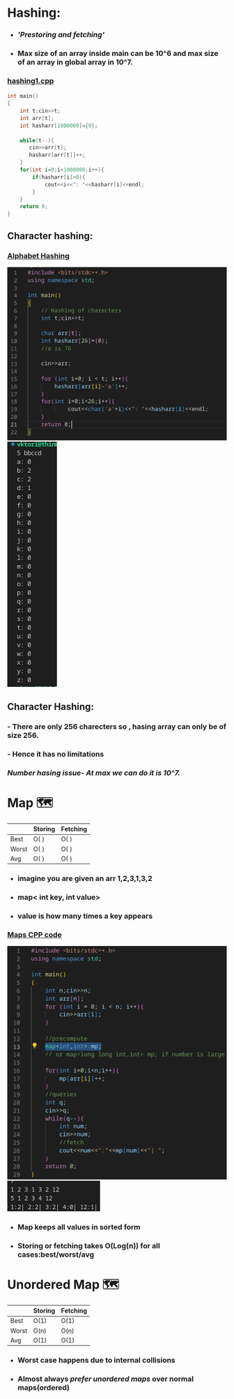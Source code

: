 # Hashing:

- ### ***'Prestoring and fetching'*** 
- ### Max size of an array inside main can be 10^6 and max size of an array in global array in 10^7.

### [hashing1.cpp](./hashing1.cpp)
```cpp
int main()
{
    int t;cin>>t;
    int arr[t];
    int hasharr[1000000]={0};
    
    while(t--){
       cin>>arr[t];
       hasharr[arr[t]]++;
    }
    for(int i=0;i<1000000;i++){
        if(hasharr[i]>0){
            cout<<i<<": "<<hasharr[i]<<endl;
        }
    }
    return 0;
}
```


## Character hashing:

### [Alphabet Hashing](hashing2.cpp)
![Alt text](image-4.png) ![Alt text](image-5.png)  

## Character Hashing:

### - There are only 256 charecters so , hasing array can only be of size 256.

### - Hence it has no limitations

### ***Number hasing issue- At max we can do it is 10^7.***

# Map 🗺️

|       | Storing | Fetching |
|-------|---------|----------|
| Best  | O( )    | O( )    |
| Worst | O( )    | O( )    |
| Avg   | O( )    | O( )    |


- ### imagine you are given an arr 1,2,3,1,3,2
- ### map< int key, int value>
- ### value is how many times a key appears

### [Maps CPP code](./Code/maps1.cpp)  
![maps](image-7.png)  
![Alt text](image-6.png)  

- ### Map keeps all values in sorted form 
- ###  Storing or fetching takes O(Log(n)) for all cases:best/worst/avg

# Unordered Map 🗺️

|       | Storing | Fetching |
|-------|---------|----------|
| Best  | O(1)    | O(1)     |
| Worst | O(n)    | O(n)     |
| Avg   | O(1)    | O(1)     |

- ### Worst case happens due to internal collisions
- ### Almost always ***prefer unordered maps*** over normal maps(ordered)
